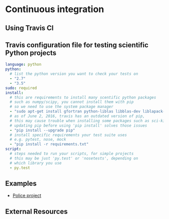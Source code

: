# Continuous integration



## Using Travis CI

## Travis configuration file for testing scientific Python projects

```yaml
language: python
python:
  # list the python version you want to check your tests on
  - "2.7"
  - "3.5"
sudo: required
install:
  # this are requirements to install many scentific python packages
  # such as numpy/scipy, you cannot install them with pip
  # so we need to use the system package manager
  - "sudo apt-get install gfortran python-liblas libblas-dev liblapack-dev libatlas-dev"
  # as of June 2, 2016, travis has an outdated version of pip,
  # this may cause trouble when installing some packages such as sci-kit learn
  # updating pip before using 'pip install' solves those issues
  - "pip install --upgrade pip"
  # install specific requirements your test suite uses
  # e.g. pytest, nose, mock
  - "pip install -r requirements.txt"
script:
  # steps needed to run your scripts, for simple projects
  # this may be just 'py.test' or 'nosetests', depending on
  # which library you use
  - py.test
```



## Examples

*   [Police project](https://github.com/dssg/police-eis)

## External Resources

